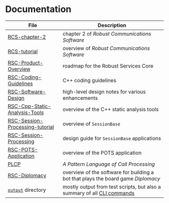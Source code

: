 # Documentation

File | Description
---- | -----------
[RCS-chapter-2](/docs/RCS-chapter-2.pdf) | chapter 2 of *Robust Communications Software*
[RCS-tutorial](/docs/RCS-tutorial.pdf) | overview of *Robust Communications Software*
[RSC-Product-Overview](/docs/RSC-Product-Overview.pdf) | roadmap for the Robust Services Core
[RSC-Coding-Guidelines](/docs/RSC-Coding-Guidelines.md) | C++ coding guidelines
[RSC-Software-Design](/docs/RSC-Software-Design.pdf) | high-level design notes for various enhancements
[RSC-Cpp-Static-Analysis-Tools](/docs/RSC-Cpp-Static-Analysis-Tools.md) | overview of the C++ static analysis tools
[RSC-Session-Processing-tutorial](/docs/RSC-Session-Processing-tutorial.pdf) | overview of `SessionBase`
[RSC-Session-Processing](/docs/RSC-Session-Processing.pdf) | design guide for `SessionBase` applications
[RSC-POTS-Application](/docs/RSC-POTS-Application.md) | overview of the POTS application
[PLCP](/docs/PLCP.pdf) | *A Pattern Language of Call Processing*
[RSC-Diplomacy](/docs/RSC-Diplomacy.md) | overview of the software for building a bot that plays the board game *Diplomacy*
[`output`](/output) directory | mostly output from test scripts, but also a summary of all [CLI commands](/output/help.cli.txt)
